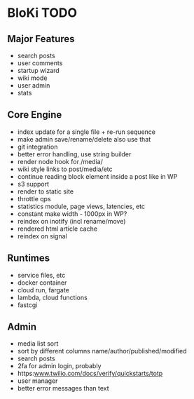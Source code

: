 # BloKi TODO

## Major Features

- search posts
- user comments
- startup wizard
- wiki mode
- user admin
- stats

## Core Engine

- index update for a single file + re-run sequence
- make admin save/rename/delete also use that
- git integration
- better error handling, use string builder
- render node hook for /media/
- wiki style links to post/media/etc
- continue reading block element inside a post like in WP
- s3 support
- render to static site
- throttle qps
- statistics module, page views, latencies, etc
- constant make width - 1000px in WP?
- reindex on inotify (incl rename/move)
- rendered html article cache
- reindex on signal

## Runtimes

- service files, etc
- docker container
- cloud run, fargate
- lambda, cloud functions
- fastcgi

## Admin

- media list sort
- sort by different columns name/author/published/modified
- search posts
- 2fa for admin login, probably
- https:www.twilio.com/docs/verify/quickstarts/totp
- user manager
- better error messages than text
